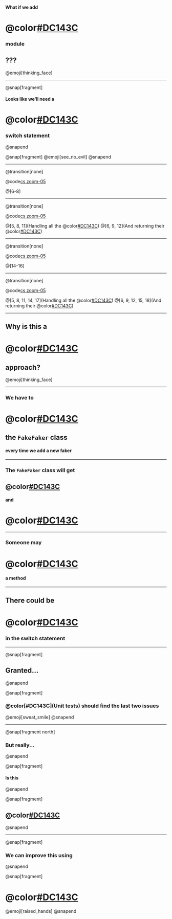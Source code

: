 #### What if we add
# @color[#DC143C](ANOTHER)
### module
## ???
@emoji[thinking_face]

---

@snap[fragment]
#### Looks like we'll need a
# @color[#DC143C](BIGGER)
### switch statement
@snapend

@snap[fragment]
@emoji[see_no_evil]
@snapend

---
@transition[none]

@code[cs zoom-05](sections/extending-without-reflection/code/GetValue_method.cs)

@[6-8]

---
@transition[none]

@code[cs zoom-05](sections/extending-without-reflection/code/GetValueForAppFaker_method.cs)

@[5, 8, 11](Handling all the @color[#DC143C](methods))
@[6, 9, 12](And returning their @color[#DC143C](values))

---
@transition[none]

@code[cs zoom-05](sections/extending-without-reflection/code/GetValue_method.cs)

@[14-16]

---
@transition[none]

@code[cs zoom-05](sections/extending-without-reflection/code/GetValueForUniversityFaker_method.cs)

@[5, 8, 11, 14, 17](Handling all the @color[#DC143C](methods))
@[6, 9, 12, 15, 18](And returning their @color[#DC143C](values))

---

## Why is this a
# @color[#DC143C](BAD)
## approach?

@emoji[thinking_face]

---

### We have to
# @color[#DC143C](MODIFY)
## the `FakeFaker` class
#### every time we add a new faker

---

### The `FakeFaker` class will get
## @color[#DC143C](BIGGER)
#### and
# @color[#DC143C](BIGGER)

---

### Someone may
# @color[#DC143C](MISS)
#### a method

---

## There could be
# @color[#DC143C](TYPOS)
### in the switch statement

---

@snap[fragment]
## Granted...
@snapend

@snap[fragment]
### @color[#DC143C](Unit tests) should find the last two issues
@emoji[sweat_smile]
@snapend

---

@snap[fragment north]
### But really...
@snapend

@snap[fragment]
#### Is this
@snapend

@snap[fragment]
## @color[#DC143C](MANAGEBLE)
@snapend

---

@snap[fragment]
### We can improve this using
@snapend

@snap[fragment]
# @color[#DC143C](REFLECTION)
@emoji[raised_hands]
@snapend